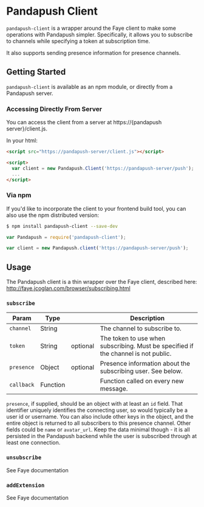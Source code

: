 # Pandapush Client

`pandapush-client` is a wrapper around the Faye client to make some operations
with Pandapush simpler. Specifically, it allows you to subscribe to channels
while specifying a token at subscription time.

It also supports sending presence information for presence channels.

## Getting Started

`pandapush-client` is available as an npm module, or directly from a Pandapush
server.

### Accessing Directly From Server

You can access the client from a server at https://{pandapush server}/client.js.

In your html:

```html
<script src="https://pandapush-server/client.js"></script>

<script>
  var client = new Pandapush.Client('https://pandapush-server/push');
  ...
</script>
```

### Via npm

If you'd like to incorporate the client to your frontend build tool, you can
also use the npm distributed version:

```bash
$ npm install pandapush-client --save-dev
```

```javascript
var Pandapush = require('pandapush-client');

var client = new Pandapush.client('https://pandapush-server/push');
```

## Usage

The Pandapush client is a thin wrapper over the Faye client, described here: http://faye.jcoglan.com/browser/subscribing.html

### `subscribe`

Param      | Type   |          | Description
-----------|--------|----------|------------
`channel`  | String |          | The channel to subscribe to.
`token`    | String | optional | The token to use when subscribing. Must be specified if the channel is not public.
`presence` | Object | optional | Presence information about the subscribing user. See below.
`callback` | Function |        | Function called on every new message.

`presence`, if supplied, should be an object with at least an `id` field. That
identifier uniquely identifies the connecting user, so would typically be a user id
or username. You can also include other keys in the object, and the entire object
is returned to all subscribers to this presence channel. Other fields could be
`name` or `avatar_url`. Keep the data minimal though - it is all persisted in the
Pandapush backend while the user is subscribed through at least one connection.

### `unsubscribe`

See Faye documentation

### `addExtension`

See Faye documentation
